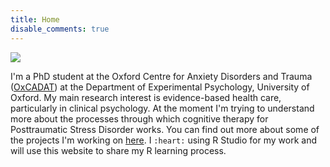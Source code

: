 ```yaml
---
title: Home
disable_comments: true
---
```


<img src="/images/portrait.png" style="max-width:20%;min-width:50px;float:top;"/>

I'm a PhD student at the Oxford Centre for Anxiety Disorders and Trauma ([OxCADAT](https://www.psy.ox.ac.uk/research/oxford-centre-for-anxiety-disorders-and-trauma)) at the Department of Experimental Psychology, University of Oxford.
My main research interest is evidence-based health care, particularly in clinical psychology.
At the moment I'm trying to understand more about the processes through which cognitive therapy for Posttraumatic Stress Disorder works.
You can find out more about some of the projects I'm working on [here](/projects).
I `:heart:` using R Studio for my work and will use this website to share my R learning process.